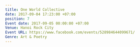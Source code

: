 ```yaml
---
title: One World Collective
date: 2017-09-04 17:23:00 +07:00
position: 7
Event date: 2017-09-05 00:00:00 +07:00
Venue: Hanoi Rock City
Event URL: https://www.facebook.com/events/528984644099671/
Genre: Art & Poetry
---
```


